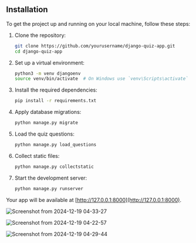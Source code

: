 ## Installation

To get the project up and running on your local machine, follow these steps:

1. Clone the repository:
   ```bash
   git clone https://github.com/yourusername/django-quiz-app.git
   cd django-quiz-app
   ```

2. Set up a virtual environment:
   ```bash
   python3 -m venv djangoenv
   source venv/bin/activate  # On Windows use `venv\Scripts\activate`
   ```

3. Install the required dependencies:
   ```bash
   pip install -r requirements.txt
   ```

4. Apply database migrations:
   ```bash
   python manage.py migrate
   ```

5. Load the quiz questions:
   ```bash
   python manage.py load_questions
   ```

6. Collect static files:
   ```bash
   python manage.py collectstatic
   ```

7. Start the development server:
   ```bash
   python manage.py runserver
   ```

Your app will be available at [http://127.0.0.1:8000](http://127.0.0.1:8000).



![Screenshot from 2024-12-19 04-33-27](https://github.com/user-attachments/assets/51943e98-dc2d-4a36-9f7e-0d2989d91352)

![Screenshot from 2024-12-19 04-22-57](https://github.com/user-attachments/assets/53e67059-8bc2-4678-b4aa-61f80e7fc570)

![Screenshot from 2024-12-19 04-29-44](https://github.com/user-attachments/assets/8a00b9c5-11c9-4b2f-9405-a7b4b017544f)




